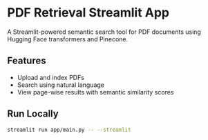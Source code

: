 # PDF Retrieval Streamlit App

A Streamlit-powered semantic search tool for PDF documents using Hugging Face transformers and Pinecone.

## Features

- Upload and index PDFs
- Search using natural language
- View page-wise results with semantic similarity scores

## Run Locally

```bash
streamlit run app/main.py -- --streamlit
